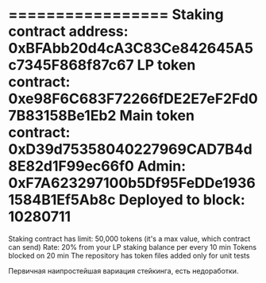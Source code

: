 =================
Staking contract address: 0xBFAbb20d4cA3C83Ce842645A5c7345F868f87c67
LP token contract: 0xe98F6C683F72266fDE2E7eF2Fd07B83158Be1Eb2
Main token contract: 0xD39d75358040227969CAD7B4d8E82d1F99ec66f0
Admin: 0xF7A623297100b5Df95FeDDe19361584B1Ef5Ab8c
Deployed to block: 10280711
=================
Staking contract has limit: 50,000 tokens (it's a max value, which contract can send)
Rate: 20% from your LP staking balance per every 10 min
Tokens blocked on 20 min
The repository has token files added only for unit tests

Первичная наипростейшая вариация стейкинга, есть недоработки.
